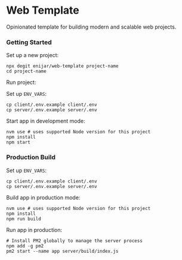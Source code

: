 # Web Template

Opinionated template for building modern and scalable web projects.

### Getting Started

Set up a new project:

```shell
npx degit enijar/web-template project-name
cd project-name
```

Run project:

Set up `ENV_VARS`:

```shell
cp client/.env.example client/.env
cp server/.env.example server/.env
```

Start app in development mode:

```shell
nvm use # uses supported Node version for this project
npm install
npm start
```

### Production Build

Set up `ENV_VARS`:

```shell
cp client/.env.example client/.env
cp server/.env.example server/.env
```

Build app in production mode:

```shell
nvm use # uses supported Node version for this project
npm install
npm run build
```

Run app in production:

```shell
# Install PM2 globally to manage the server process
npm add -g pm2
pm2 start --name app server/build/index.js
```
